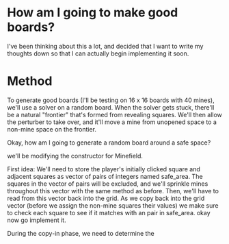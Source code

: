 # How am I going to make good boards?
I've been thinking about this a lot, and decided that I want to write my thoughts down so that I can actually begin implementing it soon.

# Method
To generate good boards (I'll be testing on 16 x 16 boards with 40 mines), we'll use a solver on a random board. When the solver gets stuck, there'll be a natural "frontier" that's formed from revealing squares. We'll then allow the perturber to take over, and it'll move a mine from unopened space to a non-mine space on the frontier.

Okay, how am I going to generate a random board around a safe space?

we'll be modifying the constructor for Minefield.

First idea:
We'll need to store the player's initially clicked square and adjacent squares as vector of pairs of integers named safe_area.
The squares in the vector of pairs will be excluded, and we'll sprinkle mines throughout this vector with the same method as before. Then, we'll have to read from this vector back into the grid. As we copy
back into the grid vector (before we assign the non-mine squares their values) we make sure to check each square to see if it matches with an pair in safe_area. okay now go implement it.


During the copy-in phase, we need to determine the
